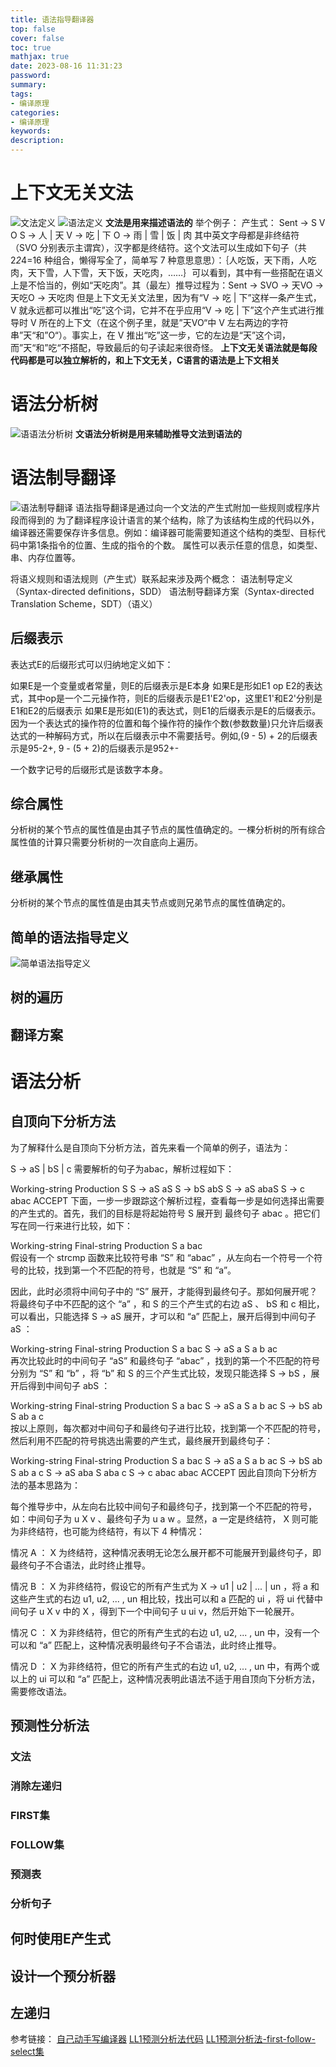 ```yaml
---
title: 语法指导翻译器
top: false
cover: false
toc: true
mathjax: true
date: 2023-08-16 11:31:23
password:
summary:
tags:
- 编译原理
categories:
- 编译原理
keywords:
description:
---
```


# 上下文无关文法

![文法定义](语法指导翻译器/文法定义.png)
![语法定义](语法指导翻译器/语法定义.png)
**文法是用来描述语法的**
举个例子：
产生式：  Sent -> S V O
        S -> 人 | 天
        V -> 吃 | 下
        O -> 雨 | 雪 | 饭 | 肉
其中英文字母都是非终结符（SVO 分别表示主谓宾），汉字都是终结符。这个文法可以生成如下句子（共 2*2*4=16 种组合，懒得写全了，简单写 7 种意思意思）：｛人吃饭，天下雨，人吃肉，天下雪，人下雪，天下饭，天吃肉，……｝可以看到，其中有一些搭配在语义上是不恰当的，例如“天吃肉”。其（最左）推导过程为：Sent -> SVO -> 天VO -> 天吃O -> 天吃肉
但是上下文无关文法里，因为有“V -> 吃 | 下”这样一条产生式，V 就永远都可以推出“吃”这个词，它并不在乎应用“V -> 吃 | 下”这个产生式进行推导时 V 所在的上下文（在这个例子里，就是”天VO“中 V 左右两边的字符串”天“和”O“）。事实上，在 V 推出“吃”这一步，它的左边是“天”这个词，而”天“和”吃“不搭配，导致最后的句子读起来很奇怪。
**上下文无关语法就是每段代码都是可以独立解析的，和上下文无关，C语言的语法是上下文相关**

# 语法分析树
![语语法分析树](语法指导翻译器/语法分析树.png)
**文语法分析树是用来辅助推导文法到语法的**

# 语法制导翻译
![语法制导翻译](语法指导翻译器/语法制导翻译.png)
语法指导翻译是通过向一个文法的产生式附加一些规则或程序片段而得到的
为了翻译程序设计语言的某个结构，除了为该结构生成的代码以外，编译器还需要保存许多信息。例如：编译器可能需要知道这个结构的类型、目标代码中第1条指令的位置、生成的指令的个数。
属性可以表示任意的信息，如类型、串、内存位置等。

将语义规则和语法规则（产生式）联系起来涉及两个概念：
    语法制导定义（Syntax-directed definitions，SDD）
    语法制导翻译方案（Syntax-directed Translation Scheme，SDT）（语义）
## 后缀表示
表达式E的后缀形式可以归纳地定义如下：

如果E是一个变量或者常量，则E的后缀表示是E本身
如果E是形如E1 op E2的表达式，其中op是一个二元操作符，则E的后缀表示是E1'E2'op，这里E1'和E2'分别是E1和E2的后缀表示
如果E是形如(E1)的表达式，则E1的后缀表示是E的后缀表示。
因为一个表达式的操作符的位置和每个操作符的操作个数(参数数量)只允许后缀表达式的一种解码方式，所以在后缀表示中不需要括号。例如,(9 - 5) + 2的后缀表示是95-2+, 9 - (5 + 2)的后缀表示是952+-

一个数字记号的后缀形式是该数字本身。
## 综合属性
分析树的某个节点的属性值是由其子节点的属性值确定的。一棵分析树的所有综合属性值的计算只需要分析树的一次自底向上遍历。

## 继承属性
分析树的某个节点的属性值是由其夫节点或则兄弟节点的属性值确定的。

## 简单的语法指导定义
![简单语法指导定义](语法指导翻译器/简单语法制导定义.png)

## 树的遍历

## 翻译方案

# 语法分析

## 自顶向下分析方法
为了解释什么是自顶向下分析方法，首先来看一个简单的例子，语法为：

S -> aS | bS | c
需要解析的句子为abac，解析过程如下：

Working-string	 	Production
S	 	            S -> aS
aS	 	            S -> bS
abS	 	            S -> aS
abaS	 	        S -> c
abac	 	        ACCEPT
下面，一步一步跟踪这个解析过程，查看每一步是如何选择出需要的产生式的。首先，我们的目标是将起始符号 S 展开到 最终句子 abac 。把它们写在同一行来进行比较，如下：

Working-string	 	Final-string	 	Production
S	 	            a bac	 	 
假设有一个 strcmp 函数来比较符号串 “S” 和 “abac” ，从左向右一个符号一个符号的比较，找到第一个不匹配的符号，也就是 “S” 和 “a”。

因此，此时必须将中间句子中的 “S” 展开，才能得到最终句子。那如何展开呢？将最终句子中不匹配的这个 “a” ，和 S 的三个产生式的右边 aS 、 bS 和 c 相比，可以看出，只能选择 S -> aS 展开，才可以和 “a” 匹配上，展开后得到中间句子 aS ：

Working-string	 	Final-string	 	Production
S	 	            a bac	 	        S -> aS
a S	 	            a b ac	 	 
再次比较此时的中间句子 “aS” 和最终句子 “abac” ，找到的第一个不匹配的符号分别为 “S” 和 “b” ，将 “b” 和 S 的三个产生式比较，发现只能选择 S -> bS ，展开后得到中间句子 abS ：

Working-string	 	Final-string	 	Production
S	 	            a bac	 	        S -> aS
a S	 	            a b ac	 	        S -> bS
ab S	 	        ab a c	 	 
按以上原则，每次都对中间句子和最终句子进行比较，找到第一个不匹配的符号，然后利用不匹配的符号挑选出需要的产生式，最终展开到最终句子：

Working-string	 	Final-string	 	Production
S	 	            a bac	 	        S -> aS
a S	 	            a b ac	 	        S -> bS
ab S	 	        ab a c	 	        S -> aS
aba S	 	        aba c	 	        S -> c
abac	 	        abac	 	        ACCEPT
因此自顶向下分析方法的基本思路为：

每个推导步中，从左向右比较中间句子和最终句子，找到第一个不匹配的符号，如：中间句子为 u X v 、最终句子为 u a w 。显然，a 一定是终结符， X 则可能为非终结符，也可能为终结符，有以下 4 种情况：

情况 A ： X 为终结符，这种情况表明无论怎么展开都不可能展开到最终句子，即最终句子不合语法，此时终止推导。

情况 B ： X 为非终结符，假设它的所有产生式为 X -> u1 | u2 | ... | un ，将 a 和这些产生式的右边 u1, u2, ... , un 相比较，找出可以和 a 匹配的 ui ，将 ui 代替中间句子 u X v 中的 X ，得到下一个中间句子 u ui v，然后开始下一轮展开。

情况 C ： X 为非终结符，但它的所有产生式的右边 u1, u2, ... , un 中，没有一个可以和 “a” 匹配上，这种情况表明最终句子不合语法，此时终止推导。

情况 D ： X 为非终结符，但它的所有产生式的右边 u1, u2, ... , un 中，有两个或以上的 ui 可以和 “a” 匹配上，这种情况表明此语法不适于用自顶向下分析方法，需要修改语法。

## 预测性分析法
### 文法
### 消除左递归
### FIRST集
### FOLLOW集
### 预测表
### 分析句子

## 何时使用E产生式

## 设计一个预分析器

## 左递归

参考链接：
[自己动手写编译器](https://pandolia.net/tinyc/index.html)
[LL1预测分析法代码](https://blog.csdn.net/m0_54759841/article/details/124001965)
[LL1预测分析法-first-follow-select集](https://blog.csdn.net/CooperNiu/article/details/78524688)
